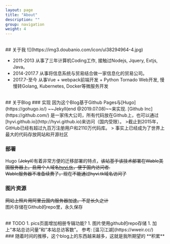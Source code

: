 ```yaml
---
layout: page
title: "About"
description: ""
group: navigation
weight: 4
---
```


<br />
## 关于我
![](https://img3.doubanio.com/icon/ul38294964-4.jpg)  

* 2011-2013 从事了三年计算机Coding工作, 接触过Nodejs, Jquery, Extjs, Java。  
* 2014-2017.7 从事将信息系统与贸易结合做一家信息化的贸易公司。  
* 2017.7-至今 从事Vue + webpack前端开发 + Python Tornado Web开发, 慢慢转Golang, Kubernetes, Docker等微服务开发
  
<br />
## 关于Blog
### 实现 
因为这个Blog基于Github Pages与[Hugo](https://gohugo.io/) ~~Jekyll(end @2019.07.08)~~来实现.   
[Github Inc](https://github.com/) 是一家伟大公司，所有代码放在Github上，也可以通过[hyvi.github.io](http://hyvi.github.io)来访问（国内受限）。   
>截止到2015年，GitHub已经有超过九百万注册用户和2110万代码库。  
> 事实上已经成为了世界上最大的代码存放网站和开源社区  

### 部署
Hugo (~~Jekyll~~)有着非常方便的迁移部署的特点，~~该站基于该技术部署在Wable美国服务器上。启用个人域名[hyvi.tk](http://hyvi.tk)，便于国内访问者.~~   
~~Wable服务器不准备续费了，现在不能通过hyvi.tk域名访问了~~   
### 图片资源
~~网站上照片用阿里云国内服务器加速。不是长久之计~~  
图片存储在Github的repo里，永久保存

<br />
## TODO
1. pics页面增加相册专辑功能?  
1. 图片使用github的repo存储  
1. 加上“本站总访问量”和“本站总访客数”。 参考: [温习江湖](https://wweir.cc/)  
  
<br />
### 随着时间的推移，这个blog上的东西越来越多，这就是我所期望的 **积累**
  
